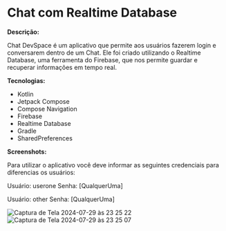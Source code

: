 # Chat com Realtime Database

**Descrição:**

Chat DevSpace é um aplicativo que permite aos usuários fazerem login e conversarem dentro de um Chat. 
Ele foi criado utilizando o Realtime Database, uma ferramenta do Firebase, que nos permite guardar e recuperar informações em tempo real.

**Tecnologias:**

* Kotlin
* Jetpack Compose
* Compose Navigation
* Firebase
* Realtime Database
* Gradle
* SharedPreferences

**Screenshots:**

Para utilizar o aplicativo você deve informar as seguintes credenciais para diferencias os usuários:

Usuário: userone
Senha: [QualquerUma]

Usuário: other
Senha: [QualquerUma]

![Captura de Tela 2024-07-29 às 23 25 22](https://github.com/user-attachments/assets/06826968-f8a2-4a30-ac7a-7ee6a104b75b)
![Captura de Tela 2024-07-29 às 23 25 07](https://github.com/user-attachments/assets/dac7d616-fc69-459e-ba8f-26cfbf0e7f65)

